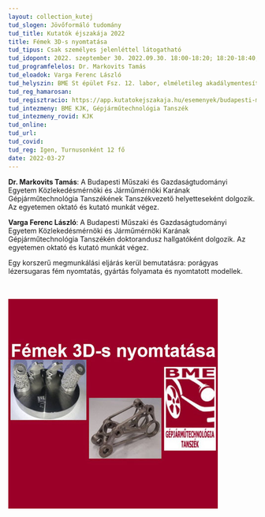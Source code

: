 ```yaml
---
layout: collection_kutej
tud_slogen: Jövőformáló tudomány
tud_title: Kutatók éjszakája 2022
title: Fémek 3D-s nyomtatása
tud_tipus: Csak személyes jelenléttel látogatható
tud_idopont: 2022. szeptember 30. 2022.09.30. 18:00-18:20; 18:20-18:40; 18:40-19:00, St épület, fsz. 12. labor
tud_programfelelos: Dr. Markovits Tamás
tud_eloadok: Varga Ferenc László
tud_helyszin: BME St épület Fsz. 12. labor, elméletileg akadálymentesített épület
tud_reg_hamarosan:
tud_regisztracio: https://app.kutatokejszakaja.hu/esemenyek/budapesti-muszaki-es-gazdasagtudomanyi-egyetem/femek-3d-s-nyomtatasa
tud_intezmeny: BME KJK, Gépjárműtechnológia Tanszék
tud_intezmeny_rovid: KJK
tud_online:
tud_url:
tud_covid:
tud_reg: Igen, Turnusonként 12 fő
date: 2022-03-27
---
```



<b>Dr. Markovits Tamás</b>: A Budapesti Műszaki és Gazdaságtudományi Egyetem Közlekedésmérnöki és Járműmérnöki Karának Gépjárműtechnológia Tanszékének Tanszékvezető helyetteseként  dolgozik. Az egyetemen oktató és kutató munkát végez.

<b>Varga Ferenc László</b>: A Budapesti Műszaki és Gazdaságtudományi Egyetem Közlekedésmérnöki és Járműmérnöki Karának Gépjárműtechnológia Tanszékén doktorandusz hallgatóként dolgozik. Az egyetemen oktató és kutató munkát végez.


Egy korszerű megmunkálási eljárás kerül bemutatásra: porágyas lézersugaras fém nyomtatás, gyártás folyamata és nyomtatott modellek.

<br><br>
<img src="images/femek_3D_nyomtatasa.jpg" max-width="400" class="center">